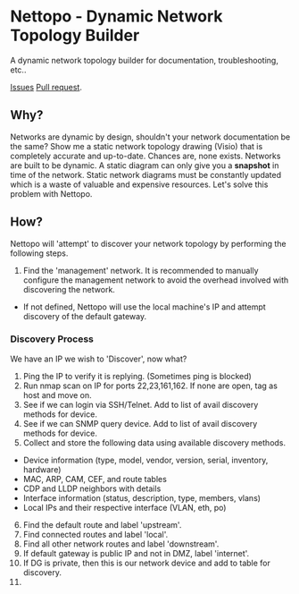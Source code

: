 # Nettopo - Dynamic Network Topology Builder

A dynamic network topology builder for documentation, troubleshooting, etc..

[Issues](https://github.com/rlaneyjr/nettopo/issues)
[Pull request](https://github.com/rlaneyjr/nettopo/pulls).

## Why?
Networks are dynamic by design, shouldn't your network documentation be the same?
Show me a static network topology drawing (Visio) that is completely accurate and up-to-date.  Chances are, none exists.  Networks are built to be dynamic.  A static diagram can only give you a **snapshot** in time of the network.  Static network diagrams must be constantly updated which is a waste of valuable and expensive resources.  Let's solve this problem with Nettopo. 

## How?
Nettopo will 'attempt' to discover your network topology by performing the following steps.
1. Find the 'management' network.  It is recommended to manually configure the management network to avoid the overhead involved with discovering the network.
  - If not defined, Nettopo will use the local machine's IP and attempt discovery of the default gateway.

### Discovery Process
We have an IP we wish to 'Discover', now what?
1. Ping the IP to verify it is replying. (Sometimes ping is blocked)
2. Run nmap scan on IP for ports 22,23,161,162. If none are open, tag as host and move on.
3. See if we can login via SSH/Telnet. Add to list of avail discovery methods for device.
4. See if we can SNMP query device. Add to list of avail discovery methods for device.
5. Collect and store the following data using available discovery methods.
  - Device information (type, model, vendor, version, serial, inventory, hardware)
  - MAC, ARP, CAM, CEF, and route tables
  - CDP and LLDP neighbors with details
  - Interface information (status, description, type, members, vlans)
  - Local IPs and their respective interface (VLAN, eth, po)

6. Find the default route and label 'upstream'.
7. Find connected routes and label 'local'.
8. Find all other network routes and label 'downstream'.
9. If default gateway is public IP and not in DMZ, label 'internet'.
10. If DG is private, then this is our network device and add to table for discovery.
11. 
